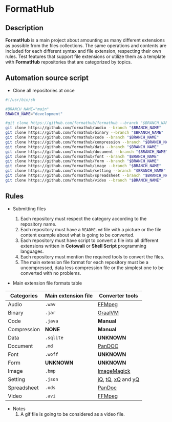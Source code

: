 # FormatHub

## Description

**FormatHub** is a main project about amounting as many different extensions as possible from the files collections. The same operations and contents are included for each different syntax and file extension, respecting their own rules. Test features that support file extensions or utilize them as a template with **FormatHub** repositories that are categorized by topics.

## Automation source script

- Clone all repositories at once

```bash
#!/usr/bin/sh

#BRANCH_NAME="main"
BRANCH_NAME="development"

#git clone https://github.com/formathub/formathub --branch "$BRANCH_NAME"
git clone https://github.com/formathub/audio --branch "$BRANCH_NAME"
git clone https://github.com/formathub/binary --branch "$BRANCH_NAME"
git clone https://github.com/formathub/code --branch "$BRANCH_NAME"
git clone https://github.com/formathub/compression --branch "$BRANCH_NAME"
git clone https://github.com/formathub/data --branch "$BRANCH_NAME"
git clone https://github.com/formathub/document --branch "$BRANCH_NAME"
git clone https://github.com/formathub/font --branch "$BRANCH_NAME"
git clone https://github.com/formathub/form --branch "$BRANCH_NAME"
git clone https://github.com/formathub/image --branch "$BRANCH_NAME"
git clone https://github.com/formathub/setting --branch "$BRANCH_NAME"
git clone https://github.com/formathub/spreadsheet --branch "$BRANCH_NAME"
git clone https://github.com/formathub/video --branch "$BRANCH_NAME"
```

## Rules

- Submitting files
	1. Each repository must respect the category according to the repository name.
	1. Each repository must have a `README.md` file with a picture or the file content example about what is going to be converted.
	1. Each repository must have script to convert a file into all different extensions written in **Cotowali** or **Shell Script** programming languages.
	1. Each repository must mention the required tools to convert the files.
	1. The main extension file format for each repository must be a uncompressed, data less compression file or the simplest one to be converted with no problems.

- Main extension file formats table

|Categories		|Main extension file	|Converter tools
|---			|---					|---
|Audio			|`.wav`					|[FFMpeg]()
|Binary			|`.jar`					|[GraalVM]()
|Code			|`.java`				|**Manual**
|Compression	|**NONE**				|**Manual**
|Data			|`.sqlite`				|**UNKNOWN**
|Document		|`.md`					|[PanDOC]()
|Font			|`.woff`				|**UNKNOWN**
|Form			|**UNKNOWN**			|**UNKNOWN**
|Image			|`.bmp`					|[ImageMagick]()
|Setting		|`.json`				|[jQ](), [tQ](), [xQ]() and [yQ]()
|Spreadsheet	|`.ods`					|[PanDoc]()
|Video			|`.avi`					|[FFMpeg]()

- Notes
	1. A gif file is going to be considered as a video file.

